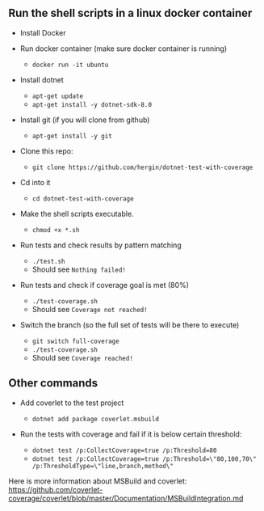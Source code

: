 ## Run the shell scripts in a linux docker container

* Install Docker

* Run docker container (make sure docker container is running)
  * `docker run -it ubuntu`

* Install dotnet
  * `apt-get update`
  * `apt-get install -y dotnet-sdk-8.0`

* Install git (if you will clone from github)
  * `apt-get install -y git`

* Clone this repo:
  * `git clone https://github.com/hergin/dotnet-test-with-coverage`

* Cd into it
  * `cd dotnet-test-with-coverage`

* Make the shell scripts executable.
  * `chmod +x *.sh`

* Run tests and check results by pattern matching
  * `./test.sh`
  * Should see `Nothing failed!`

* Run tests and check if coverage goal is met (80%)
  * `./test-coverage.sh`
  * Should see `Coverage not reached!`

* Switch the branch (so the full set of tests will be there to execute)
  * `git switch full-coverage`
  * `./test-coverage.sh`
  * Should see `Coverage reached!`

## Other commands

* Add coverlet to the test project
  * `dotnet add package coverlet.msbuild`

* Run the tests with coverage and fail if it is below certain threshold:
  * `dotnet test /p:CollectCoverage=true /p:Threshold=80`
  * `dotnet test /p:CollectCoverage=true /p:Threshold=\"80,100,70\" /p:ThresholdType=\"line,branch,method\"`

Here is more information about MSBuild and coverlet: https://github.com/coverlet-coverage/coverlet/blob/master/Documentation/MSBuildIntegration.md
